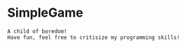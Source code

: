 SimpleGame
==========
	A child of boredom!
	Have fun, feel free to critisize my programming skills!
